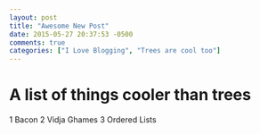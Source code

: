 ```yaml
---
layout: post
title: "Awesome New Post"
date: 2015-05-27 20:37:53 -0500
comments: true
categories: ["I Love Blogging", "Trees are cool too"]
---
```


# A list of things cooler than trees

 1 Bacon
 2 Vidja Ghames
 3 Ordered Lists